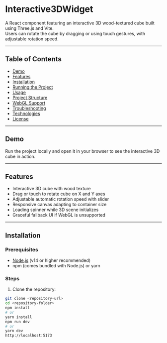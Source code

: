 # Interactive3DWidget

A React component featuring an interactive 3D wood-textured cube built using Three.js and Vite.  
Users can rotate the cube by dragging or using touch gestures, with adjustable rotation speed.

---

## Table of Contents

- [Demo](#demo)
- [Features](#features)
- [Installation](#installation)
- [Running the Project](#running-the-project)
- [Usage](#usage)
- [Project Structure](#project-structure)
- [WebGL Support](#webgl-support)
- [Troubleshooting](#troubleshooting)
- [Technologies](#technologies)
- [License](#license)

---

## Demo

Run the project locally and open it in your browser to see the interactive 3D cube in action.

---

## Features

- Interactive 3D cube with wood texture
- Drag or touch to rotate cube on X and Y axes
- Adjustable automatic rotation speed with slider
- Responsive canvas adapting to container size
- Loading spinner while 3D scene initializes
- Graceful fallback UI if WebGL is unsupported

---

## Installation

### Prerequisites

- [Node.js](https://nodejs.org/) (v14 or higher recommended)
- npm (comes bundled with Node.js) or yarn

### Steps

1. Clone the repository:

```bash
git clone <repository-url>
cd <repository-folder>
npm install
# or
yarn install
npm run dev
# or
yarn dev
http://localhost:5173
